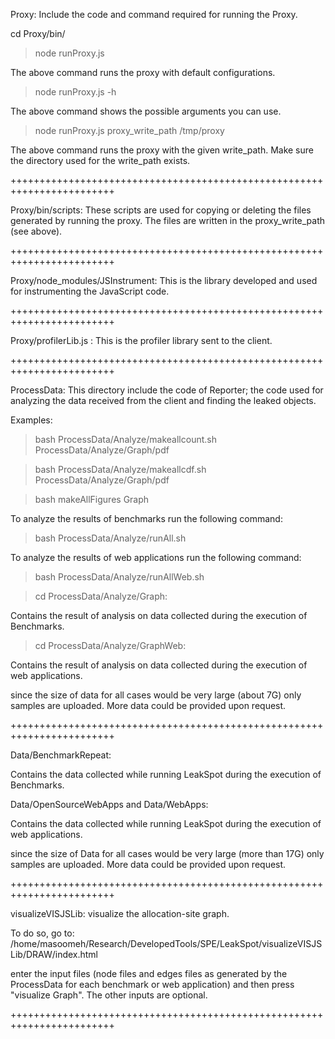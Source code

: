 Proxy: Include the code and command required for running the Proxy.

cd Proxy/bin/
> node runProxy.js

The above command runs the proxy with default configurations.

> node runProxy.js -h

The above command shows the possible arguments you can use.

> node runProxy.js   proxy_write_path    /tmp/proxy  

The above command runs the proxy with the given write_path. Make sure the directory used for the write_path exists.


++++++++++++++++++++++++++++++++++++++++++++++++++++++++++++++++++++++++

Proxy/bin/scripts:  These scripts are used for copying or deleting the files generated by running the proxy. The files are written in the proxy_write_path (see above).

++++++++++++++++++++++++++++++++++++++++++++++++++++++++++++++++++++++++

Proxy/node_modules/JSInstrument:  This is the library developed and used for instrumenting the JavaScript code.

++++++++++++++++++++++++++++++++++++++++++++++++++++++++++++++++++++++++

Proxy/profilerLib.js : This is the profiler library sent to the client.

++++++++++++++++++++++++++++++++++++++++++++++++++++++++++++++++++++++++

ProcessData:  This directory include the code of Reporter; the code used for analyzing the data
              received from the client and finding the leaked objects.

Examples:
> bash ProcessData/Analyze/makeallcount.sh  ProcessData/Analyze/Graph/pdf

> bash ProcessData/Analyze/makeallcdf.sh   ProcessData/Analyze/Graph/pdf

> bash makeAllFigures  Graph

To analyze the results of benchmarks run the following command:	

> bash ProcessData/Analyze/runAll.sh


To analyze the results of web applications run the following command:
> bash ProcessData/Analyze/runAllWeb.sh


> cd ProcessData/Analyze/Graph:

Contains the result of analysis on data collected during the execution of Benchmarks.

> cd ProcessData/Analyze/GraphWeb:

Contains the result of analysis on data collected during the execution of web applications.

since the size of data for all cases would be very large (about 7G) only samples
are uploaded. More data could be provided upon request.

++++++++++++++++++++++++++++++++++++++++++++++++++++++++++++++++++++++++

Data/BenchmarkRepeat:

Contains the data collected while running LeakSpot during the execution of Benchmarks.

Data/OpenSourceWebApps  and Data/WebApps:

Contains the data collected while running LeakSpot during the execution of web applications.

since the size of Data for all cases would be very large (more than 17G) only samples
are uploaded. More data could be provided upon request.

++++++++++++++++++++++++++++++++++++++++++++++++++++++++++++++++++++++++

visualizeVISJSLib: visualize the allocation-site graph.

To do so, go to:
/home/masoomeh/Research/DevelopedTools/SPE/LeakSpot/visualizeVISJSLib/DRAW/index.html

enter the input files (node files and edges files as generated by the ProcessData
for each benchmark or web application) and then press "visualize Graph". The other 
inputs are optional.

++++++++++++++++++++++++++++++++++++++++++++++++++++++++++++++++++++++++

